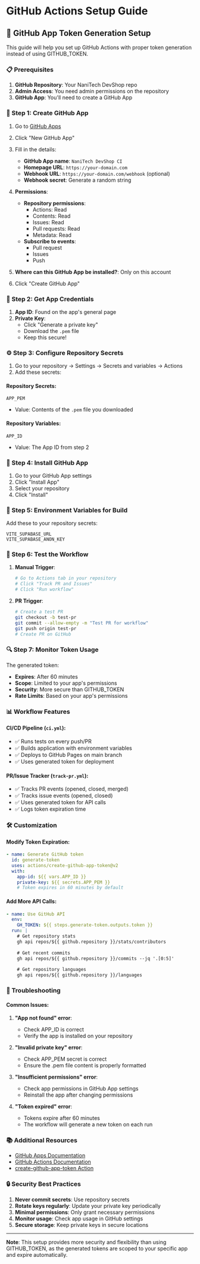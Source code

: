# GitHub Actions Setup Guide

## 🔐 GitHub App Token Generation Setup

This guide will help you set up GitHub Actions with proper token generation instead of using GITHUB_TOKEN.

### 📋 Prerequisites

1. **GitHub Repository**: Your NaniTech DevShop repo
2. **Admin Access**: You need admin permissions on the repository
3. **GitHub App**: You'll need to create a GitHub App

### 🚀 Step 1: Create GitHub App

1. Go to [GitHub Apps](https://github.com/settings/apps)
2. Click "New GitHub App"
3. Fill in the details:
   - **GitHub App name**: `NaniTech DevShop CI`
   - **Homepage URL**: `https://your-domain.com`
   - **Webhook URL**: `https://your-domain.com/webhook` (optional)
   - **Webhook secret**: Generate a random string

4. **Permissions**:
   - **Repository permissions**:
     - Actions: Read
     - Contents: Read
     - Issues: Read
     - Pull requests: Read
     - Metadata: Read
   - **Subscribe to events**:
     - Pull request
     - Issues
     - Push

5. **Where can this GitHub App be installed?**: Only on this account
6. Click "Create GitHub App"

### 🔑 Step 2: Get App Credentials

1. **App ID**: Found on the app's general page
2. **Private Key**: 
   - Click "Generate a private key"
   - Download the `.pem` file
   - Keep this secure!

### ⚙️ Step 3: Configure Repository Secrets

1. Go to your repository → Settings → Secrets and variables → Actions
2. Add these secrets:

#### **Repository Secrets:**
```
APP_PEM
```
- Value: Contents of the `.pem` file you downloaded

#### **Repository Variables:**
```
APP_ID
```
- Value: The App ID from step 2

### 🔧 Step 4: Install GitHub App

1. Go to your GitHub App settings
2. Click "Install App"
3. Select your repository
4. Click "Install"

### 📝 Step 5: Environment Variables for Build

Add these to your repository secrets:

```
VITE_SUPABASE_URL
VITE_SUPABASE_ANON_KEY
```

### 🧪 Step 6: Test the Workflow

1. **Manual Trigger**:
   ```bash
   # Go to Actions tab in your repository
   # Click "Track PR and Issues"
   # Click "Run workflow"
   ```

2. **PR Trigger**:
   ```bash
   # Create a test PR
   git checkout -b test-pr
   git commit --allow-empty -m "Test PR for workflow"
   git push origin test-pr
   # Create PR on GitHub
   ```

### 🔍 Step 7: Monitor Token Usage

The generated token:
- **Expires**: After 60 minutes
- **Scope**: Limited to your app's permissions
- **Security**: More secure than GITHUB_TOKEN
- **Rate Limits**: Based on your app's permissions

### 📊 Workflow Features

#### **CI/CD Pipeline (`ci.yml`)**:
- ✅ Runs tests on every push/PR
- ✅ Builds application with environment variables
- ✅ Deploys to GitHub Pages on main branch
- ✅ Uses generated token for deployment

#### **PR/Issue Tracker (`track-pr.yml`)**:
- ✅ Tracks PR events (opened, closed, merged)
- ✅ Tracks issue events (opened, closed)
- ✅ Uses generated token for API calls
- ✅ Logs token expiration time

### 🛠️ Customization

#### **Modify Token Expiration**:
```yaml
- name: Generate GitHub token
  id: generate-token
  uses: actions/create-github-app-token@v2
  with:
    app-id: ${{ vars.APP_ID }}
    private-key: ${{ secrets.APP_PEM }}
    # Token expires in 60 minutes by default
```

#### **Add More API Calls**:
```yaml
- name: Use GitHub API
  env:
    GH_TOKEN: ${{ steps.generate-token.outputs.token }}
  run: |
    # Get repository stats
    gh api repos/${{ github.repository }}/stats/contributors
    
    # Get recent commits
    gh api repos/${{ github.repository }}/commits --jq '.[0:5]'
    
    # Get repository languages
    gh api repos/${{ github.repository }}/languages
```

### 🚨 Troubleshooting

#### **Common Issues:**

1. **"App not found" error**:
   - Check APP_ID is correct
   - Verify the app is installed on your repository

2. **"Invalid private key" error**:
   - Check APP_PEM secret is correct
   - Ensure the .pem file content is properly formatted

3. **"Insufficient permissions" error**:
   - Check app permissions in GitHub App settings
   - Reinstall the app after changing permissions

4. **"Token expired" error**:
   - Tokens expire after 60 minutes
   - The workflow will generate a new token on each run

### 📚 Additional Resources

- [GitHub Apps Documentation](https://docs.github.com/en/developers/apps)
- [GitHub Actions Documentation](https://docs.github.com/en/actions)
- [create-github-app-token Action](https://github.com/marketplace/actions/create-github-app-token)

### 🔒 Security Best Practices

1. **Never commit secrets**: Use repository secrets
2. **Rotate keys regularly**: Update your private key periodically
3. **Minimal permissions**: Only grant necessary permissions
4. **Monitor usage**: Check app usage in GitHub settings
5. **Secure storage**: Keep private keys in secure locations

---

**Note**: This setup provides more security and flexibility than using GITHUB_TOKEN, as the generated tokens are scoped to your specific app and expire automatically.
